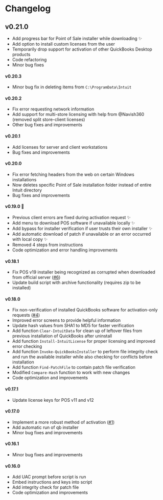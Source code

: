 # Changelog

## v0.21.0
- Add progress bar for Point of Sale installer while downloading ✨
- Add option to install custom licenses from the user
- Temporarily drop support for activation of other QuickBooks Desktop products
- Code refactoring
- Minor bug fixes

#### v0.20.3
- Minor bug fix in deleting items from `C:\ProgramData\Intuit`

#### v0.20.2
- Fix error requesting network information
- Add support for multi-store licensing with help from @Navish360 (removed split store-client licenses)
- Other bug fixes and improvements

#### v0.20.1
- Add licenses for server and client workstations
- Bug fixes and improvements

#### v0.20.0

- Fix error fetching headers from the web on certain Windows installations 
- Now deletes specific Point of Sale installation folder instead of entire Intuit directory
- Bug fixes and improvements

#### v0.19.0 🎊

- Previous client errors are fixed during activation request ✨
- Add menu to download POS software if unavailable locally ✨
- Add bypass for installer verification if user trusts their own installer ✨
- Add automatic download of patch if unavailable or an error occurred with local copy ✨
- Removed 4 steps from instructions
- Code optimization and error handling improvements

#### v0.18.1

- Fix POS v19 installer being recognized as corrupted when downloaded from official server ([#6](https://github.com/neuralpain/qbactivator/issues/6))
- Update build script with archive functionality (requires zip to be installed)

#### v0.18.0

- Fix non-verification of installed QuickBooks software for activation-only requests ([#4](https://github.com/neuralpain/qbactivator/issues/4))
- Improved error screens to provide helpful information
- Update hash values from SHA1 to MD5 for faster verification
- Add function `Clear-IntuitData` for clean up of leftover files from previous installation of QuickBooks after uninstall
- Add function `Install-IntuitLicense` for proper licensing and improved error checking
- Add function `Invoke-QuickBooksInstaller` to perform file integrity check and run the available installer while also checking for conflicts before installation
- Add function `Find-PatchFile` to contain patch file verification
- Modified `Compare-Hash` function to work with new changes
- Code optimization and improvements

#### v0.17.1

- Update license keys for POS v11 and v12

#### v0.17.0
- Implement a more robust method of activation ([#1](https://github.com/neuralpain/qbactivator/issues/1))
- Add automatic run of qb installer
- Minor bug fixes and improvements

#### v0.16.1
- Minor bug fixes and improvements

#### v0.16.0
- Add UAC prompt before script is run
- Embed instructions and keys into script
- Add integrity check for patch file
- Code optimization and improvements

